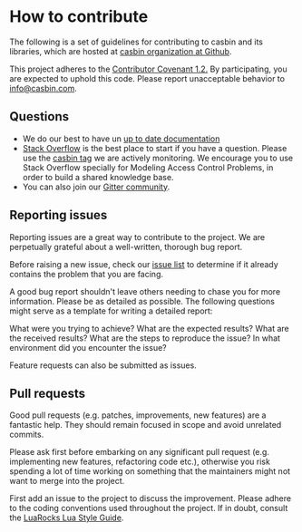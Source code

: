 # How to contribute

The following is a set of guidelines for contributing to casbin and its libraries, which are hosted at [casbin organization at Github](https://github.com/casbin).

This project adheres to the [Contributor Covenant 1.2.](https://www.contributor-covenant.org/version/1/2/0/code-of-conduct.html) By participating, you are expected to uphold this code. Please report unacceptable behavior to info@casbin.com.

## Questions

* We do our best to have un [up to date documentation](https://casbin.org/docs/en/overview)
* [Stack Overflow](https://stackoverflow.com) is the best place to start if you have a question. Please use the [casbin tag](https://stackoverflow.com/tags/casbin/info) we are actively monitoring. We encourage you to use Stack Overflow specially for Modeling Access Control Problems, in order to build a shared knowledge base.
* You can also join our [Gitter community](https://gitter.im/casbin/Lobby).


## Reporting issues

Reporting issues are a great way to contribute to the project. We are perpetually grateful about a well-written, thorough bug report.

Before raising a new issue, check our [issue list](https://github.com/casbin/lua-casbin/issues) to determine if it already contains the problem that you are facing.

A good bug report shouldn't leave others needing to chase you for more information. Please be as detailed as possible. The following questions might serve as a template for writing a detailed report:

What were you trying to achieve?
What are the expected results?
What are the received results?
What are the steps to reproduce the issue?
In what environment did you encounter the issue?

Feature requests can also be submitted as issues.


## Pull requests

Good pull requests (e.g. patches, improvements, new features) are a fantastic help. They should remain focused in scope and avoid unrelated commits.

Please ask first before embarking on any significant pull request (e.g. implementing new features, refactoring code etc.), otherwise you risk spending a lot of time working on something that the maintainers might not want to merge into the project.

First add an issue to the project to discuss the improvement. Please adhere to the coding conventions used throughout the project. If in doubt, consult the [LuaRocks Lua Style Guide](https://github.com/luarocks/lua-style-guide).
